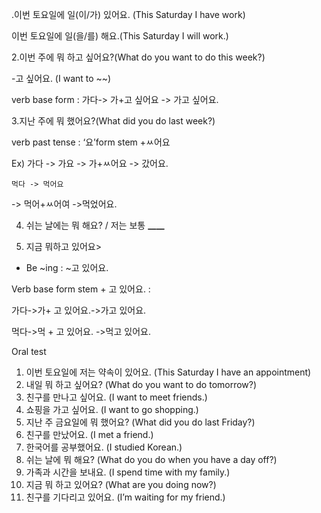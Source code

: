 .이번 토요일에 일(이/가) 있어요. (This Saturday I have work)

이번 토요일에 일(을/를) 해요.(This Saturday I will work.)

2.이번 주에 뭐 하고 싶어요?(What do you
want to do this week?)

-고 싶어요. (I want to ~~)

verb
base form : 가다-> 가+고 싶어요 -> 가고 싶어요.

3.지난 주에 뭐 했어요?(What did you do
last week?)

verb past tense : ‘요’form stem +ㅆ어요

Ex) 가다 -> 가요 -> 가+ㅆ어요 -> 갔어요.

    먹다 -> 먹어요

-> 먹어+ㅆ어여 ->먹었어요.

4. 쉬는 날에는 뭐 해요? / 저는 보통 **\_\_\_\_**

5. 지금 뭐하고 있어요>

- Be ~ing : ~고 있어요.

Verb
base form stem + 고 있어요. :

가다->가+ 고 있어요.->가고 있어요.

먹다->먹 + 고 있어요. ->먹고 있어요.

Oral test

1. 이번 토요일에 저는 약속이 있어요. (This Saturday I have an appointment)
2. 내일 뭐 하고 싶어요? (What do you want to do tomorrow?)
3. 친구를 만나고 싶어요. (I want to meet friends.)
4. 쇼핑을 가고 싶어요. (I want to go shopping.)
5. 지난 주 금요일에 뭐 했어요? (What did you do last Friday?)
6. 친구를 만났어요. (I met a friend.)
7. 한국어를 공부했어요. (I studied Korean.)
8. 쉬는 날에 뭐 해요? (What do you do when you have a day off?)
9. 가족과 시간을 보내요. (I spend time with my family.)
10. 지금 뭐 하고 있어요? (What are you doing now?)
11. 친구를 기다리고 있어요. (I’m waiting for my friend.)
